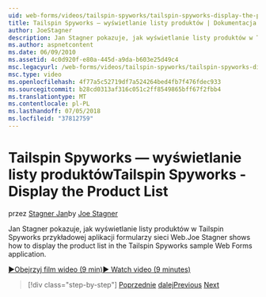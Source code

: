 ```yaml
---
uid: web-forms/videos/tailspin-spyworks/tailspin-spyworks-display-the-product-list
title: Tailspin Spyworks — wyświetlanie listy produktów | Dokumentacja firmy Microsoft
author: JoeStagner
description: Jan Stagner pokazuje, jak wyświetlanie listy produktów w Tailspin Spyworks przykładowej aplikacji formularzy sieci Web.
ms.author: aspnetcontent
ms.date: 06/09/2010
ms.assetid: 4c0d920f-e80a-445d-a9da-b603e25d49c4
msc.legacyurl: /web-forms/videos/tailspin-spyworks/tailspin-spyworks-display-the-product-list
msc.type: video
ms.openlocfilehash: 4f77a5c52719df7a524264bed4fb7f476fdec933
ms.sourcegitcommit: b28cd0313af316c051c2ff8549865bff67f2fbb4
ms.translationtype: MT
ms.contentlocale: pl-PL
ms.lasthandoff: 07/05/2018
ms.locfileid: "37812759"
---
```

<a name="tailspin-spyworks---display-the-product-list"></a><span data-ttu-id="3db6a-103">Tailspin Spyworks — wyświetlanie listy produktów</span><span class="sxs-lookup"><span data-stu-id="3db6a-103">Tailspin Spyworks - Display the Product List</span></span>
====================
<span data-ttu-id="3db6a-104">przez [Stagner Jan](https://github.com/JoeStagner)</span><span class="sxs-lookup"><span data-stu-id="3db6a-104">by [Joe Stagner](https://github.com/JoeStagner)</span></span>

<span data-ttu-id="3db6a-105">Jan Stagner pokazuje, jak wyświetlanie listy produktów w Tailspin Spyworks przykładowej aplikacji formularzy sieci Web.</span><span class="sxs-lookup"><span data-stu-id="3db6a-105">Joe Stagner shows how to display the product list in the Tailspin Spyworks sample Web Forms application.</span></span>

[<span data-ttu-id="3db6a-106">&#9654;Obejrzyj film wideo (9 min)</span><span class="sxs-lookup"><span data-stu-id="3db6a-106">&#9654; Watch video (9 minutes)</span></span>](https://channel9.msdn.com/Blogs/ASP-NET-Site-Videos/tailspin-spyworks-display-the-product-list)

> [!div class="step-by-step"]
> <span data-ttu-id="3db6a-107">[Poprzednie](tailspin-spyworks-category-menu.md)
> [dalej](tailspin-spyworks-display-per-product-details.md)</span><span class="sxs-lookup"><span data-stu-id="3db6a-107">[Previous](tailspin-spyworks-category-menu.md)
[Next](tailspin-spyworks-display-per-product-details.md)</span></span>
